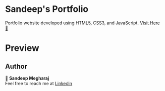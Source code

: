 # Sandeep's Portfolio

Portfolio website developed using HTML5, CSS3, and JavaScript.
[Visit Here 🚀](##)

# Preview


## Author

👤 **Sandeep Megharaj**  
Feel free to reach me at [Linkedin](https://www.linkedin.com/in/sandeep-megharaj-87a9b525b/)
